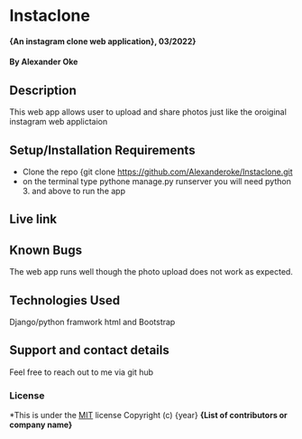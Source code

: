 # Instaclone
#### {An instagram clone web application}, 03/2022}
#### By **Alexander Oke**
## Description
This web app allows user to upload and share photos just like the oroiginal instagram web applictaion
## Setup/Installation Requirements
* Clone the repo {git clone https://github.com/Alexanderoke/Instaclone.git
* on the terminal type pythone manage.py runserver
you will need python 3. and above to run the app
## Live link

## Known Bugs
The web app runs well though the photo upload does not work as expected.
## Technologies Used
Django/python framwork
html and Bootstrap
## Support and contact details
Feel free to reach out to me via git hub
### License
*This is under the [MIT](LICENSE) license
Copyright (c) {year} **{List of contributors or company name}**